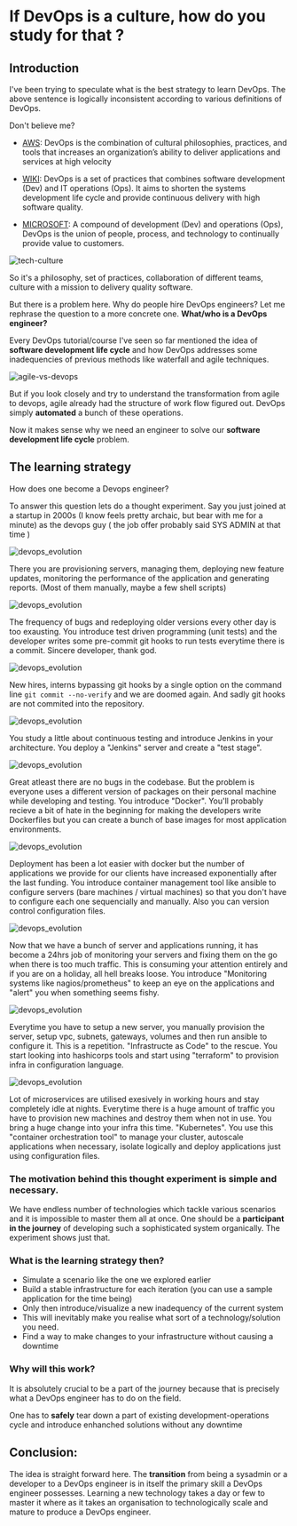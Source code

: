 # If DevOps is a culture, how do you study for that ?

## Introduction

I've been trying to speculate what is the best strategy to learn DevOps. 
The above sentence is logically inconsistent according to various definitions of DevOps.

Don't believe me?

- [AWS](https://aws.amazon.com/devops/what-is-devops/):
  DevOps is the combination of cultural philosophies, practices, and tools that increases an organization’s ability to deliver applications and services at high velocity

- [WIKI](https://en.wikipedia.org/wiki/DevOps):
  DevOps is a set of practices that combines software development (Dev) and IT operations (Ops). It aims to shorten the systems development life cycle and provide continuous delivery with high software quality.

- [MICROSOFT](https://azure.microsoft.com/en-us/overview/what-is-devops/):
  A compound of development (Dev) and operations (Ops), DevOps is the union of people, process, and technology to continually provide value to customers.

![tech-culture](images/tech-culture.jpg)

So it's a philosophy, set of practices, collaboration of different teams, culture with a mission to delivery quality software.

But there is a problem here. Why do people hire DevOps engineers? Let me rephrase the question to a more concrete one. **What/who is a DevOps engineer?**

Every DevOps tutorial/course I've seen so far mentioned the idea of **software development life cycle** and how DevOps addresses some inadequencies of previous methods like waterfall and agile techniques.

![agile-vs-devops](images/agile-vs-devops.jpg)

But if you look closely and try to understand the transformation from agile to devops, agile already had the structure of work flow figured out. DevOps simply **automated** a bunch of these operations.

Now it makes sense why we need an engineer to solve our **software development life cycle** problem.

## The learning strategy

How does one become a Devops engineer?

To answer this question lets do a thought experiment. Say you just joined at a startup in 2000s (I know feels pretty archaic, but bear with me for a minute) as the devops guy ( the job offer probably said SYS ADMIN at that time )

![devops_evolution](images/devops_evolution_1.jpg)

There you are provisioning servers, managing them, deploying new feature updates, monitoring the performance of the application and generating reports. (Most of them manually, maybe a few shell scripts)

![devops_evolution](images/devops_evolution_2.jpg)

The frequency of bugs and redeploying older versions every other day is too exausting. You introduce test driven programming (unit tests) and the developer writes some pre-commit git hooks to run tests everytime there is a commit. Sincere developer, thank god.

![devops_evolution](images/devops_evolution_3.jpg)

New hires, interns bypassing git hooks by a single option on the command line `git commit --no-verify` and we are doomed again. And sadly git hooks are not commited into the repository.

![devops_evolution](images/devops_evolution_4.jpg)

You study a little about continuous testing and introduce Jenkins in your architecture. You deploy a "Jenkins" server and create a "test stage".

![devops_evolution](images/devops_evolution_5.jpg)

Great atleast there are no bugs in the codebase. But the problem is everyone uses a different version of packages on their personal machine while developing and testing. You introduce "Docker". You'll probably recieve a bit of hate in the beginning for making the developers write Dockerfiles but you can create a bunch of base images for most application environments.

![devops_evolution](images/devops_evolution_6.jpg)

Deployment has been a lot easier with docker but the number of applications we provide for our clients have increased exponentially after the last funding. You introduce container management tool like ansible to configure servers (bare machines / virtual machines) so that you don't have to configure each one sequencially and manually. Also you can version control configuration files.

![devops_evolution](images/devops_evolution_7.jpg)

Now that we have a bunch of server and applications running, it has become a 24hrs job of monitoring your servers and fixing them on the go when there is too much traffic. This is consuming your attention entirely and if you are on a holiday, all hell breaks loose. You introduce "Monitoring systems like nagios/prometheus" to keep an eye on the applications and "alert" you when something seems fishy.

![devops_evolution](images/devops_evolution_8.jpg)

Everytime you have to setup a new server, you manually provision the server, setup vpc, subnets, gateways, volumes and then run ansible to configure it. This is a repetition. "Infrastructe as Code" to the rescue. You start looking into hashicorps tools and start using "terraform" to provision infra in configuration language.

![devops_evolution](images/devops_evolution_9.jpg)

Lot of microservices are utilised exesively in working hours and stay completely idle at nights. Everytime there is a huge amount of traffic you have to provision new machines and destroy them when not in use. You bring a huge change into your infra this time. "Kubernetes". You use this "container orchestration tool" to manage your cluster, autoscale applications when necessary, isolate logically and deploy applications just using configuration files.

### The motivation behind this thought experiment is simple and necessary.

We have endless number of technologies which tackle various scenarios and it is impossible to master them all at once. One should be a **participant in the journey** of developing such a sophisticated system organically. The experiment shows just that.

### What is the learning strategy then?

- Simulate a scenario like the one we explored earlier
- Build a stable infrastructure for each iteration (you can use a sample application for the time being)
- Only then introduce/visualize a new inadequency of the current system
- This will inevitably make you realise what sort of a technology/solution you need.
- Find a way to make changes to your infrastructure without causing a downtime

### Why will this work?

It is absolutely crucial to be a part of the journey because that is precisely what a DevOps engineer has to do on the field.

One has to **safely** tear down a part of existing development-operations cycle and introduce enhanched solutions without any downtime

## Conclusion:

The idea is straight forward here. The **transition** from being a sysadmin or a developer to a DevOps engineer is in itself the primary skill a DevOps engineer possesses. Learning a new technology takes a day or few to master it where as it takes an organisation to technologically scale and mature to produce a DevOps engineer.
